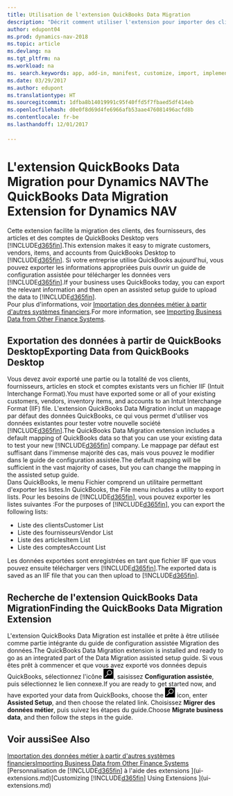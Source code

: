 ```yaml
---
title: Utilisation de l'extension QuickBooks Data Migration
description: "Décrit comment utiliser l'extension pour importer des clients, des fournisseurs, des articles, et des comptes de QuickBooks Desktop dans Dynamics NAV."
author: edupont04
ms.prod: dynamics-nav-2018
ms.topic: article
ms.devlang: na
ms.tgt_pltfrm: na
ms.workload: na
ms. search.keywords: app, add-in, manifest, customize, import, implement
ms.date: 03/29/2017
ms.author: edupont
ms.translationtype: HT
ms.sourcegitcommit: 1dfba8b14019991c95f40ffd5f7fbaed5df414eb
ms.openlocfilehash: d0e0f8d69d4fe6966afb53aae476081496acfd8b
ms.contentlocale: fr-be
ms.lasthandoff: 12/01/2017

---
```

# <a name="the-quickbooks-data-migration-extension-for-dynamics-nav"></a><span data-ttu-id="30ef3-103">L'extension QuickBooks Data Migration pour Dynamics NAV</span><span class="sxs-lookup"><span data-stu-id="30ef3-103">The QuickBooks Data Migration Extension for Dynamics NAV</span></span>
<span data-ttu-id="30ef3-104">Cette extension facilite la migration des clients, des fournisseurs, des articles et des comptes de QuickBooks Desktop vers [!INCLUDE[d365fin](includes/d365fin_md.md)].</span><span class="sxs-lookup"><span data-stu-id="30ef3-104">This extension makes it easy to migrate customers, vendors, items, and accounts from QuickBooks Desktop to [!INCLUDE[d365fin](includes/d365fin_md.md)].</span></span> <span data-ttu-id="30ef3-105">Si votre entreprise utilise QuickBooks aujourd'hui, vous pouvez exporter les informations appropriées puis ouvrir un guide de configuration assistée pour télécharger les données vers [!INCLUDE[d365fin](includes/d365fin_md.md)].</span><span class="sxs-lookup"><span data-stu-id="30ef3-105">If your business uses QuickBooks today, you can export the relevant information and then open an assisted setup guide to upload the data to [!INCLUDE[d365fin](includes/d365fin_md.md)].</span></span>  
<span data-ttu-id="30ef3-106">Pour plus d'informations, voir [Importation des données métier à partir d'autres systèmes financiers](upload-data.md).</span><span class="sxs-lookup"><span data-stu-id="30ef3-106">For more information, see [Importing Business Data from Other Finance Systems](upload-data.md).</span></span>

## <a name="exporting-data-from-quickbooks-desktop"></a><span data-ttu-id="30ef3-107">Exportation des données à partir de QuickBooks Desktop</span><span class="sxs-lookup"><span data-stu-id="30ef3-107">Exporting Data from QuickBooks Desktop</span></span>
<span data-ttu-id="30ef3-108">Vous devez avoir exporté une partie ou la totalité de vos clients, fournisseurs, articles en stock et comptes existants vers un fichier IIF (Intuit Interchange Format).</span><span class="sxs-lookup"><span data-stu-id="30ef3-108">You must have exported some or all of your existing customers, vendors, inventory items, and accounts to an Intuit Interchange Format (IIF) file.</span></span> <span data-ttu-id="30ef3-109">L'extension QuickBooks Data Migration inclut un mappage par défaut des données QuickBooks, ce qui vous permet d'utiliser vos données existantes pour tester votre nouvelle société [!INCLUDE[d365fin](includes/d365fin_md.md)].</span><span class="sxs-lookup"><span data-stu-id="30ef3-109">The QuickBooks Data Migration extension includes a default mapping of QuickBooks data so that you can use your existing data to test your new [!INCLUDE[d365fin](includes/d365fin_md.md)] company.</span></span> <span data-ttu-id="30ef3-110">Le mappage par défaut est suffisant dans l'immense majorité des cas, mais vous pouvez le modifier dans le guide de configuration assistée.</span><span class="sxs-lookup"><span data-stu-id="30ef3-110">The default mapping will be sufficient in the vast majority of cases, but you can change the mapping in the assisted setup guide.</span></span>  
<span data-ttu-id="30ef3-111">Dans QuickBooks, le menu Fichier comprend un utilitaire permettant d'exporter les listes.</span><span class="sxs-lookup"><span data-stu-id="30ef3-111">In QuickBooks, the File menu includes a utility to export lists.</span></span> <span data-ttu-id="30ef3-112">Pour les besoins de [!INCLUDE[d365fin](includes/d365fin_md.md)], vous pouvez exporter les listes suivantes :</span><span class="sxs-lookup"><span data-stu-id="30ef3-112">For the purposes of [!INCLUDE[d365fin](includes/d365fin_md.md)], you can export the following lists:</span></span>

* <span data-ttu-id="30ef3-113">Liste des clients</span><span class="sxs-lookup"><span data-stu-id="30ef3-113">Customer List</span></span>  
* <span data-ttu-id="30ef3-114">Liste des fournisseurs</span><span class="sxs-lookup"><span data-stu-id="30ef3-114">Vendor List</span></span>  
* <span data-ttu-id="30ef3-115">Liste des articles</span><span class="sxs-lookup"><span data-stu-id="30ef3-115">Item List</span></span>  
* <span data-ttu-id="30ef3-116">Liste des comptes</span><span class="sxs-lookup"><span data-stu-id="30ef3-116">Account List</span></span>  

<span data-ttu-id="30ef3-117">Les données exportées sont enregistrées en tant que fichier IIF que vous pouvez ensuite télécharger vers [!INCLUDE[d365fin](includes/d365fin_md.md)].</span><span class="sxs-lookup"><span data-stu-id="30ef3-117">The exported data is saved as an IIF file that you can then upload to [!INCLUDE[d365fin](includes/d365fin_md.md)].</span></span>

## <a name="finding-the-quickbooks-data-migration-extension"></a><span data-ttu-id="30ef3-118">Recherche de l'extension QuickBooks Data Migration</span><span class="sxs-lookup"><span data-stu-id="30ef3-118">Finding the QuickBooks Data Migration Extension</span></span>
<span data-ttu-id="30ef3-119">L'extension QuickBooks Data Migration est installée et prête à être utilisée comme partie intégrante du guide de configuration assistée Migration des données.</span><span class="sxs-lookup"><span data-stu-id="30ef3-119">The QuickBooks Data Migration extension is installed and ready to go as an integrated part of the Data Migration assisted setup guide.</span></span> <span data-ttu-id="30ef3-120">Si vous êtes prêt à commencer et que vous avez exporté vos données depuis QuickBooks, sélectionnez l'icône ![Page ou état pour la recherche](media/ui-search/search_small.png "Page ou état pour la recherche"), saisissez **Configuration assistée**, puis sélectionnez le lien connexe.</span><span class="sxs-lookup"><span data-stu-id="30ef3-120">If you are ready to get started now, and have exported your data from QuickBooks, choose the ![Search for Page or Report](media/ui-search/search_small.png "Search for Page or Report icon") icon, enter **Assisted Setup**, and then choose the related link.</span></span> <span data-ttu-id="30ef3-121">Choisissez **Migrer des données métier**, puis suivez les étapes du guide.</span><span class="sxs-lookup"><span data-stu-id="30ef3-121">Choose **Migrate business data**, and then follow the steps in the guide.</span></span>  

## <a name="see-also"></a><span data-ttu-id="30ef3-122">Voir aussi</span><span class="sxs-lookup"><span data-stu-id="30ef3-122">See Also</span></span>
[<span data-ttu-id="30ef3-123">Importation des données métier à partir d'autres systèmes financiers</span><span class="sxs-lookup"><span data-stu-id="30ef3-123">Importing Business Data from Other Finance Systems</span></span>](upload-data.md)  
<span data-ttu-id="30ef3-124">[Personnalisation de [!INCLUDE[d365fin](includes/d365fin_md.md)] à l'aide des extensions ](ui-extensions.md)</span><span class="sxs-lookup"><span data-stu-id="30ef3-124">[Customizing [!INCLUDE[d365fin](includes/d365fin_md.md)] Using Extensions ](ui-extensions.md)</span></span>  

